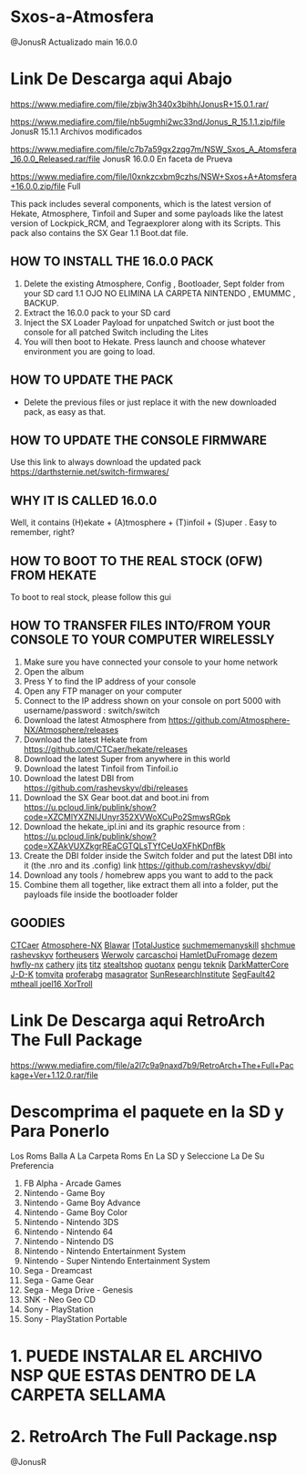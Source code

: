 # Sxos-a-Atmosfera
@JonusR 
Actualizado
 main
 16.0.0
 
 
 
 
 
 
 # Link De Descarga aqui Abajo
 
 https://www.mediafire.com/file/zbjw3h340x3bihh/JonusR+15.0.1.rar/
 
 
 
 
 
  https://www.mediafire.com/file/nb5ugmhi2wc33nd/Jonus_R_15.1.1.zip/file      JonusR 15.1.1 Archivos modificados






  https://www.mediafire.com/file/c7b7a59gx2zqg7m/NSW_Sxos_A_Atomsfera_16.0.0_Released.rar/file              JonusR 16.0.0 En faceta de Prueva






https://www.mediafire.com/file/l0xnkzcxbm9czhs/NSW+Sxos+A+Atomsfera+16.0.0.zip/file Full

This pack includes several components, which is the latest version of Hekate, Atmosphere, Tinfoil and Super  and some payloads like the latest version of Lockpick_RCM, and Tegraexplorer along with its Scripts. This pack also contains the SX Gear 1.1 Boot.dat file. 
## HOW TO INSTALL THE 16.0.0 PACK
1. Delete the existing Atmosphere, Config , Bootloader, Sept folder from your SD card
1.1   OJO NO ELIMINA LA CARPETA NINTENDO , EMUMMC , BACKUP.
2. Extract the 16.0.0 pack to your SD card
3. Inject the SX Loader Payload for unpatched Switch or just boot the console for all patched Switch including the Lites
4. You will then boot to Hekate. Press launch and choose whatever environment you are going to load.
## HOW TO UPDATE THE PACK
- Delete the previous files or just replace it with the new downloaded pack, as easy as that.
## HOW TO UPDATE THE CONSOLE FIRMWARE
Use this link to always download the updated pack 
https://darthsternie.net/switch-firmwares/
## WHY IT IS CALLED 16.0.0
Well, it contains (H)ekate + (A)tmosphere + (T)infoil + (S)uper . Easy to remember, right?
## HOW TO BOOT TO THE REAL STOCK (OFW) FROM HEKATE
To boot to real stock, please follow this gui
## HOW TO TRANSFER FILES INTO/FROM YOUR CONSOLE TO YOUR COMPUTER WIRELESSLY
1. Make sure you have connected your console to your home network
2. Open the album
3. Press Y  to find the IP address of your console
4. Open any FTP manager on your computer
5. Connect to the IP address shown on your console on port 5000 with username/password : switch/switch
1. Download the latest Atmosphere from https://github.com/Atmosphere-NX/Atmosphere/releases
2. Download the latest Hekate from https://github.com/CTCaer/hekate/releases
3. Download the latest Super from anywhere in this world
4. Download the latest Tinfoil from Tinfoil.io
5. Download the latest DBI from https://github.com/rashevskyv/dbi/releases
6. Download the SX Gear boot.dat and boot.ini from https://u.pcloud.link/publink/show?code=XZCMlYXZNIJUnyr352XVWoXCuPo2SmwsRGpk
7. Download the hekate_ipl.ini and its graphic resource from : https://u.pcloud.link/publink/show?code=XZAkVUXZkgrREaCGTQLsTYfCeUqXFhKDnfBk
8. Create the DBI folder inside the Switch folder and put the latest DBI into it (the .nro and its .config) link https://github.com/rashevskyv/dbi/
9. Download any tools / homebrew apps you want to add to the pack
10. Combine them all together, like extract them all into a folder, put the payloads file inside the bootloader folder
## GOODIES
[CTCaer](https://github.com/CTCaer)
[Atmosphere-NX](https://github.com/Atmosphere-NX)
[Blawar](https://github.com/blawar)
[ITotalJustice](https://github.com/ITotalJustice)
[suchmememanyskill](https://github.com/suchmememanyskill)
[shchmue](https://github.com/shchmue)
[rashevskyv](https://github.com/rashevskyv)
[fortheusers](https://github.com/fortheusers)
[Werwolv](https://github.com/WerWolv)
[carcaschoi](https://github.com/carcaschoi)
[HamletDuFromage](https://github.com/HamletDuFromage)
[dezem](https://github.com/dezem)
[hwfly-nx](https://github.com/hwfly-nx)
[cathery](https://github.com/cathery)
[jits](https://jits.cc)
[titz](https://titz.cf)
[stealtshop](https://stealthshop.cf)
[quotanx](https://quotanx.in)
[pengu](https://pengu.us)
[teknik](https://teknik.app)
[DarkMatterCore](https://github.com/DarkMatterCore)
[J-D-K](https://github.com/J-D-K)
[tomvita](https://github.com/tomvita)
[proferabg](https://github.com/proferabg)
[masagrator](https://github.com/masagrator)
[SunResearchInstitute](https://github.com/SunResearchInstitute)
[ SegFault42 ](https://github.com/SegFault42)
[ mtheall ](https://github.com/mtheall)
[ joel16 ](https://github.com/joel16)
[ XorTroll ](https://github.com/XorTroll)




 # Link De Descarga aqui  RetroArch The Full Package
  
 https://www.mediafire.com/file/a2l7c9a9naxd7b9/RetroArch+The+Full+Package+Ver+1.12.0.rar/file
 

 
 
 
 
 
 # Descomprima el paquete en la SD y Para Ponerlo
 Los Roms Balla A La Carpeta Roms En La SD y Seleccione La De Su Preferencia
 
 
1. FB Alpha - Arcade Games
2. Nintendo - Game Boy
3. Nintendo - Game Boy Advance
4. Nintendo - Game Boy Color
5. Nintendo - Nintendo 3DS
6. Nintendo - Nintendo 64
7. Nintendo - Nintendo DS
8. Nintendo - Nintendo Entertainment System
9. Nintendo - Super Nintendo Entertainment System
10. Sega - Dreamcast
11. Sega - Game Gear
12. Sega - Mega Drive - Genesis
13. SNK - Neo Geo CD
14. Sony - PlayStation
15. Sony - PlayStation Portable


 
 # 1. PUEDE INSTALAR EL ARCHIVO NSP QUE ESTAS DENTRO DE LA CARPETA SELLAMA 
 # 2. RetroArch The Full Package.nsp



@JonusR
